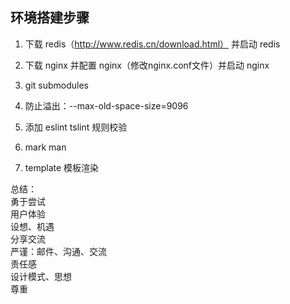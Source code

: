 ## 环境搭建步骤
1. 下载 redis（http://www.redis.cn/download.html） 并启动 redis

2. 下载 nginx 并配置 nginx（修改nginx.conf文件）并启动 nginx

3. git submodules 

4.  防止溢出：--max-old-space-size=9096

5.  添加  eslint tslint 规则校验

6.  mark man

7.  template 模板渲染

总结：<br/>
勇于尝试<br/>
用户体验<br/>
设想、机遇<br/>
分享交流<br/>
严谨：邮件、沟通、交流<br/>
责任感<br/>
设计模式、思想<br/>
尊重<br/>
